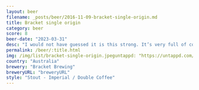 ```yaml
---
layout: beer
filename: _posts/beer/2016-11-09-bracket-single-origin.md
title: Bracket single origin
category: beer
score: 8
beer-date: "2023-03-31"
desc: "I would not have guessed it is this strong. It’s very full of coffee, too much in the smell but I’m good with the taste"
permalink: /beer/:title.html
img: /img/list/bracket-single-origin.jpeguntappd: "https://untappd.com/b/bracket-brewing-single-origin/5255387"
country: "Australia"
brewery: "Bracket Brewing"
breweryURL: "breweryURL"
style: "Stout - Imperial / Double Coffee"
---
```

